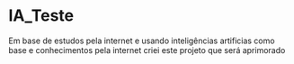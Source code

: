 # IA_Teste
Em base de estudos pela internet e usando inteligências artificias como base e conhecimentos pela internet criei este projeto que será aprimorado

